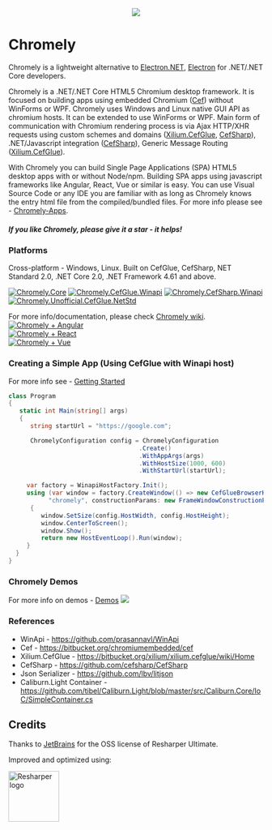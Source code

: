 <p align="center">
  <img src="https://github.com/mattkol/Chromely/blob/master/nugets/chromely.ico?raw=true" />
  <h1>Chromely</h1>
</p>


Chromely is a lightweight alternative to <a href="https://github.com/ElectronNET/Electron.NET">Electron.NET</a>, <a href="https://github.com/electron/electron">Electron</a> for .NET/.NET Core developers.

Chromely is a .NET/.NET Core HTML5 Chromium desktop framework. It is focused on building apps using embedded Chromium ([Cef](https://bitbucket.org/chromiumembedded/cef)) without WinForms or WPF. Chromely uses Windows and Linux native GUI API as chromium hosts. It can be extended to use WinForms or WPF. Main form of communication with Chromium rendering process is via Ajax HTTP/XHR requests using custom schemes and domains ([Xilium.CefGlue](https://bitbucket.org/xilium/xilium.cefglue/wiki/Home), [CefSharp](https://github.com/cefsharp/CefSharp)), .NET/Javascript integration ([CefSharp](https://github.com/cefsharp/CefSharp)), Generic Message Routing ([Xilium.CefGlue](https://bitbucket.org/xilium/xilium.cefglue/wiki/Home)).

With Chromely you can build Single Page Applications (SPA) HTML5 desktop apps with or without Node/npm. Building SPA apps using javascript frameworks like Angular, React, Vue or similar is easy. You can use Visual Source Code or any IDE you are familiar with as long as Chromely knows the entry html file from the compiled/bundled files. For more info please see - [Chromely-Apps](https://github.com/mattkol/Chromely/wiki/Chromely-Apps).

##### If you like Chromely, please give it a star - it helps! #####

### Platforms
Cross-platform - Windows, Linux. Built on CefGlue, CefSharp, NET Standard 2.0, .NET Core 2.0, .NET Framework 4.61 and above.

[![Chromely.Core](http://img.shields.io/nuget/vpre/Chromely.Core.svg?style=flat&label=Chromely.Core)](https://www.nuget.org/packages/Chromely.Core)
[![Chromely.CefGlue.Winapi](http://img.shields.io/nuget/vpre/Chromely.CefGlue.Winapi.svg?style=flat&label=Chromely.CefGlue.Winapi)](https://www.nuget.org/packages/Chromely.CefGlue.Winapi)
[![Chromely.CefSharp.Winapi](http://img.shields.io/nuget/vpre/Chromely.CefSharp.Winapi.svg?style=flat&label=Chromely.CefSharp.Winapi)](https://www.nuget.org/packages/Chromely.CefSharp.Winapi)
[![Chromely.Unofficial.CefGlue.NetStd](http://img.shields.io/nuget/v/Chromely.Unofficial.CefGlue.NetStd.svg?style=flat&label=Chromely.Unofficial.CefGlue.NetStd)](https://www.nuget.org/packages/Chromely.Unofficial.CefGlue.NetStd/)

For more info/documentation, please check [Chromely wiki](https://github.com/mattkol/Chromely/wiki). 
<br>[![Chromely + Angular](https://img.shields.io/badge/Chromely%20Apps-Built%20with%20Angular%202%2B-green.svg)](https://github.com/mattkol/Chromely/wiki/Chromely-Apps)
<br>[![Chromely + React](https://img.shields.io/badge/Chromely%20Apps-Built%20with%20React-green.svg)](https://github.com/mattkol/Chromely/wiki/Chromely-Apps)
<br>[![Chromely + Vue](https://img.shields.io/badge/Chromely%20Apps-Built%20with%20Vue-green.svg)](https://github.com/mattkol/Chromely/wiki/Chromely-Apps)

### Creating a Simple App (Using CefGlue with Winapi host)
For more info see - [Getting Started](https://github.com/mattkol/Chromely/wiki/Getting-Started)
````csharp
class Program
{
   static int Main(string[] args)
   {
      string startUrl = "https://google.com";

      ChromelyConfiguration config = ChromelyConfiguration
                                    .Create()
                                    .WithAppArgs(args)
                                    .WithHostSize(1000, 600)
                                    .WithStartUrl(startUrl);

     var factory = WinapiHostFactory.Init();
     using (var window = factory.CreateWindow(() => new CefGlueBrowserHost(config),
           "chromely", constructionParams: new FrameWindowConstructionParams()))
      {
         window.SetSize(config.HostWidth, config.HostHeight);
         window.CenterToScreen();
         window.Show();
         return new HostEventLoop().Run(window);
     }
  }
}
````
### Chromely Demos 
For more info on demos - [Demos](https://github.com/mattkol/Chromely/wiki/Demos)
![](https://github.com/mattkol/Chromely/blob/master/Screenshots/chromely_screens.gif)

### References
* WinApi - https://github.com/prasannavl/WinApi
* Cef - https://bitbucket.org/chromiumembedded/cef
* Xilium.CefGlue - https://bitbucket.org/xilium/xilium.cefglue/wiki/Home
* CefSharp - https://github.com/cefsharp/CefSharp
* Json Serializer - https://github.com/lbv/litjson
* Caliburn.Light Container - https://github.com/tibel/Caliburn.Light/blob/master/src/Caliburn.Core/IoC/SimpleContainer.cs

Credits
---
Thanks to [JetBrains](https://www.jetbrains.com) for the OSS license of Resharper Ultimate.

Improved and optimized using:

<a href="https://www.jetbrains.com/resharper/
"><img src="https://blog.jetbrains.com/wp-content/uploads/2014/04/logo_resharper.gif" alt="Resharper logo" width="100" /></a>
